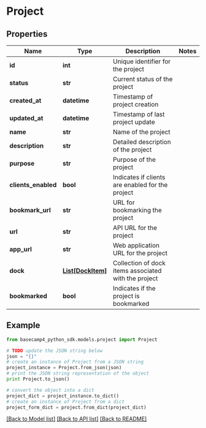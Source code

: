 # Project


## Properties

Name | Type | Description | Notes
------------ | ------------- | ------------- | -------------
**id** | **int** | Unique identifier for the project | 
**status** | **str** | Current status of the project | 
**created_at** | **datetime** | Timestamp of project creation | 
**updated_at** | **datetime** | Timestamp of last project update | 
**name** | **str** | Name of the project | 
**description** | **str** | Detailed description of the project | 
**purpose** | **str** | Purpose of the project | 
**clients_enabled** | **bool** | Indicates if clients are enabled for the project | 
**bookmark_url** | **str** | URL for bookmarking the project | 
**url** | **str** | API URL for the project | 
**app_url** | **str** | Web application URL for the project | 
**dock** | [**List[DockItem]**](DockItem.md) | Collection of dock items associated with the project | 
**bookmarked** | **bool** | Indicates if the project is bookmarked | 

## Example

```python
from basecamp4_python_sdk.models.project import Project

# TODO update the JSON string below
json = "{}"
# create an instance of Project from a JSON string
project_instance = Project.from_json(json)
# print the JSON string representation of the object
print Project.to_json()

# convert the object into a dict
project_dict = project_instance.to_dict()
# create an instance of Project from a dict
project_form_dict = project.from_dict(project_dict)
```
[[Back to Model list]](../README.md#documentation-for-models) [[Back to API list]](../README.md#documentation-for-api-endpoints) [[Back to README]](../README.md)


